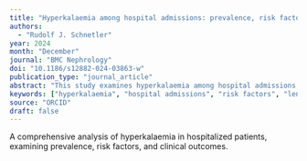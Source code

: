 ```yaml
---
title: "Hyperkalaemia among hospital admissions: prevalence, risk factors, treatment and impact on length of stay"
authors:
  - "Rudolf J. Schnetler"
year: 2024
month: "December"
journal: "BMC Nephrology"
doi: "10.1186/s12882-024-03863-w"
publication_type: "journal_article"
abstract: "This study examines hyperkalaemia among hospital admissions, analyzing prevalence, risk factors, treatment approaches and impact on length of stay."
keywords: ["hyperkalaemia", "hospital admissions", "risk factors", "length of stay", "nephrology"]
source: "ORCID"
draft: false
---
```


A comprehensive analysis of hyperkalaemia in hospitalized patients, examining prevalence, risk factors, and clinical outcomes.
